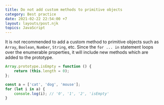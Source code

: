 ```yaml
---
title: Do not add custom methods to primitive objects
category: Best practice
date: 2021-02-22 22:54:00 +7
layout: layouts/post.njk
topics: JavaScript
---
```


It is not recommended to add a custom method to primitive objects such as `Array`, `Boolean`, `Number`, `String`, etc.
Since the `for ... in` statement loops over the enumerable properties, it will include new methods which are added to the prototype.

```js
Array.prototype.isEmpty = function () {
    return (this.length = 0);
};

const a = ['cat', 'dog', 'mouse'];
for (let i in a) {
    console.log(i); // '0', '1', '2', 'isEmpty'
}
```

